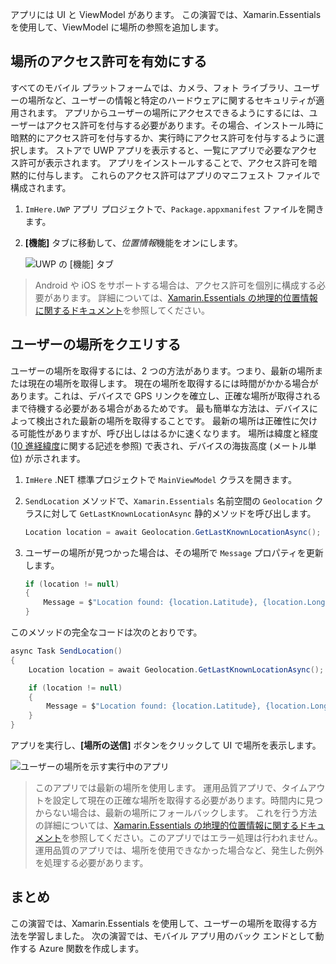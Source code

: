 アプリには UI と ViewModel があります。 この演習では、Xamarin.Essentials を使用して、ViewModel に場所の参照を追加します。

## <a name="enable-location-permissions"></a>場所のアクセス許可を有効にする

すべてのモバイル プラットフォームでは、カメラ、フォト ライブラリ、ユーザーの場所など、ユーザーの情報と特定のハードウェアに関するセキュリティが適用されます。 アプリからユーザーの場所にアクセスできるようにするには、ユーザーはアクセス許可を付与する必要があります。その場合、インストール時に暗黙的にアクセス許可を付与するか、実行時にアクセス許可を付与するように選択します。 ストアで UWP アプリを表示すると、一覧にアプリで必要なアクセス許可が表示されます。 アプリをインストールすることで、アクセス許可を暗黙的に付与します。 これらのアクセス許可はアプリのマニフェスト ファイルで構成されます。

1. `ImHere.UWP` アプリ プロジェクトで、`Package.appxmanifest` ファイルを開きます。

1. **[機能]** タブに移動して、*位置情報*機能をオンにします。

    ![UWP の [機能] タブ](../media-drafts/4-uwp-location-capability.png)

> Android や iOS をサポートする場合は、アクセス許可を個別に構成する必要があります。 詳細については、[Xamarin.Essentials の地理的位置情報に関するドキュメント](https://docs.microsoft.com/xamarin/essentials/geolocation?tabs=android#getting-started)を参照してください。

## <a name="query-for-the-users-location"></a>ユーザーの場所をクエリする

ユーザーの場所を取得するには、2 つの方法があります。つまり、最新の場所または現在の場所を取得します。 現在の場所を取得するには時間がかかる場合があります。これは、デバイスで GPS リンクを確立し、正確な場所が取得されるまで待機する必要がある場合があるためです。 最も簡単な方法は、デバイスによって検出された最新の場所を取得することです。 最新の場所は正確性に欠ける可能性がありますが、呼び出しははるかに速くなります。 場所は緯度と経度 ([10 進経緯度](https://en.wikipedia.org/wiki/Decimal_degrees)に関する記述を参照) で表され、デバイスの海抜高度 (メートル単位) が示されます。

1. `ImHere` .NET 標準プロジェクトで `MainViewModel` クラスを開きます。

1. `SendLocation` メソッドで、`Xamarin.Essentials` 名前空間の `Geolocation` クラスに対して `GetLastKnownLocationAsync` 静的メソッドを呼び出します。

    ```cs
    Location location = await Geolocation.GetLastKnownLocationAsync();
    ```

1. ユーザーの場所が見つかった場合は、その場所で `Message` プロパティを更新します。

    ```cs
    if (location != null)
    {
        Message = $"Location found: {location.Latitude}, {location.Longitude}.";
    }
    ```

このメソッドの完全なコードは次のとおりです。

```cs
async Task SendLocation()
{
    Location location = await Geolocation.GetLastKnownLocationAsync();

    if (location != null)
    {
        Message = $"Location found: {location.Latitude}, {location.Longitude}.";
    }
}
```

アプリを実行し、**[場所の送信]** ボタンをクリックして UI で場所を表示します。

![ユーザーの場所を示す実行中のアプリ](../media-drafts/4-running-app-showing-location.png)

> このアプリでは最新の場所を使用します。 運用品質アプリで、タイムアウトを設定して現在の正確な場所を取得する必要があります。時間内に見つからない場合は、最新の場所にフォールバックします。 これを行う方法の詳細については、[Xamarin.Essentials の地理的位置情報に関するドキュメント](https://docs.microsoft.com/xamarin/essentials/geolocation?tabs=uwp#using-geolocation)を参照してください。このアプリではエラー処理は行われません。 運用品質のアプリでは、場所を使用できなかった場合など、発生した例外を処理する必要があります。

## <a name="summary"></a>まとめ

この演習では、Xamarin.Essentials を使用して、ユーザーの場所を取得する方法を学習しました。 次の演習では、モバイル アプリ用のバック エンドとして動作する Azure 関数を作成します。
